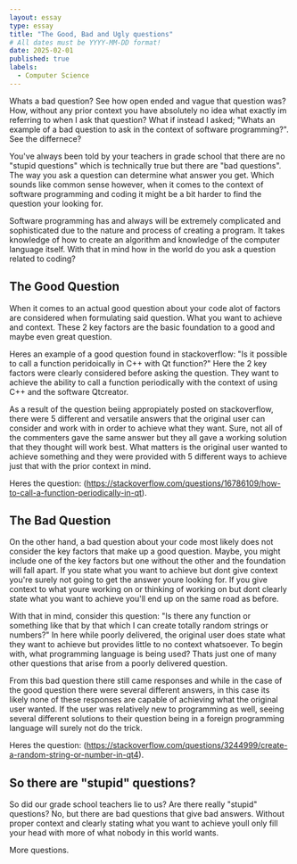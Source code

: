 ```yaml
---
layout: essay
type: essay
title: "The Good, Bad and Ugly questions"
# All dates must be YYYY-MM-DD format!
date: 2025-02-01
published: true
labels:
  - Computer Science
---
```


Whats a bad question? See how open ended and vague that question was? How, without any prior context you have absolutely no idea what exactly im referring to when I ask that question? What if instead I asked; "Whats an example of a bad question to ask in the context of software programming?". See the differnece?  

You've always been told by your teachers in grade school that there are no "stupid questions" which is technically true but there are "bad questions". The way you ask a question can determine what answer you get. Which sounds like common sense however, when it comes to the context of software programming and coding it might be a bit harder to find the question your looking for.

Software programming has and always will be extremely complicated and sophisticated due to the nature and process of creating a program. It takes knowledge of how to create an algorithm and knowledge of the computer language itself. With that in mind how in the world do you ask a question related to coding?


## The Good Question

When it comes to an actual good question about your code alot of factors are considered when formulating said question. What you want to achieve and context. These 2 key factors are the basic foundation to a good and maybe even great question.

Heres an example of a good question found in stackoverflow: "Is it possible to call a function peridoically in C++ with Qt function?" Here the 2 key factors were clearly considered before asking the question. They want to achieve the ability to call a function periodically with the context of using C++ and the software Qtcreator. 

As a result of the question beiing appropiately posted on stackoverflow, there were 5 different and versatile answers that the original user can consider and work with in order to achieve what they want. Sure, not all of the commenters gave the same answer but they all gave a working solution that they thought will work best. What matters is the original user wanted to achieve something and they were provided with 5 different ways to achieve just that with the prior context in mind.

Heres the question: (https://stackoverflow.com/questions/16786109/how-to-call-a-function-periodically-in-qt).

## The Bad Question

On the other hand, a bad question about your code most likely does not consider the key factors that make up a good question. Maybe, you might include one of the key factors but one without the other and the foundation will fall apart. If you state what you want to achieve but dont give context you're surely not going to get the answer youre looking for. If you give context to what youre working on or thinking of working on but dont clearly state what you want to achieve you'll end up on the same road as before.

With that in mind, consider this question: "Is there any function or something like that by that which I can create totally random strings or numbers?" In here while poorly delivered, the original user does state what they want to achieve but provides little to no context whatsoever. To begin with, what programming language is being used? Thats just one of many other questions that arise from a poorly delivered question.

From this bad question there still came responses and while in the case of the good question there were several different answers, in this case its likely none of these responses are capable of achieving what the original user wanted. If the user was relatively new to programming as well, seeing several different solutions to their question being in a foreign programming language will surely not do the trick. 

Heres the question: (https://stackoverflow.com/questions/3244999/create-a-random-string-or-number-in-qt4).

## So there are "stupid" questions?

So did our grade school teachers lie to us? Are there really "stupid" questions? No, but there are bad questions that give bad answers. Without proper context and clearly stating what you want to achieve youll only fill your head with more of what nobody in this world wants.

More questions.


